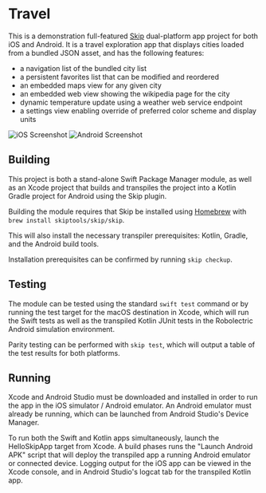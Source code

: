 # Travel

This is a demonstration full-featured
[Skip](https://skip.tools) dual-platform app project
for both iOS and Android. It is a travel exploration app
that displays cities loaded from a bundled JSON asset,
and has the following features:

  - a navigation list of the bundled city list
  - a persistent favorites list that can be modified and reordered
  - an embedded maps view for any given city
  - an embedded web view showing the wikipedia page for the city
  - dynamic temperature update using a weather web service endpoint
  - a settings view enabling override of preferred color scheme and display units
  
![iOS Screenshot](https://assets.skip.tools/skipapp-bookings/city-list-iphone.png) ![Android Screenshot](https://assets.skip.tools/skipapp-bookings/city-list-android.png)

## Building

This project is both a stand-alone Swift Package Manager module,
as well as an Xcode project that builds and transpiles the project
into a Kotlin Gradle project for Android using the Skip plugin.

Building the module requires that Skip be installed using
[Homebrew](https://brew.sh) with `brew install skiptools/skip/skip`.

This will also install the necessary transpiler prerequisites:
Kotlin, Gradle, and the Android build tools.

Installation prerequisites can be confirmed by running `skip checkup`.

## Testing

The module can be tested using the standard `swift test` command
or by running the test target for the macOS destination in Xcode,
which will run the Swift tests as well as the transpiled
Kotlin JUnit tests in the Robolectric Android simulation environment.

Parity testing can be performed with `skip test`,
which will output a table of the test results for both platforms.

## Running

Xcode and Android Studio must be downloaded and installed in order to
run the app in the iOS simulator / Android emulator.
An Android emulator must already be running, which can be launched from 
Android Studio's Device Manager.

To run both the Swift and Kotlin apps simultaneously, 
launch the HelloSkipApp target from Xcode.
A build phases runs the "Launch Android APK" script that
will deploy the transpiled app a running Android emulator or connected device.
Logging output for the iOS app can be viewed in the Xcode console, and in
Android Studio's logcat tab for the transpiled Kotlin app.

